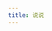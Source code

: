 ```yaml
---
title: 说说
---
```





<div id="qexot" class="tag-plugin timeline"></div>
<script src="https://gcore.jsdelivr.net/gh/MSCMDD/Qexo-Talks@main/Stellar/qexo_talk.js"></script>
<link rel="stylesheet" href="https://gcore.jsdelivr.net/gh/MSCMDD/Qexo-Talks@main/Stellar/qexo_talk.css">
<script>showQexoTalks("qexot", "https://manage.ayellowdogsays.top", 5)</script>
